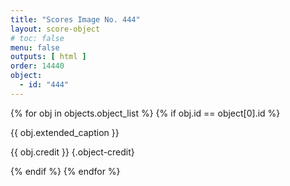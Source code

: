 ```yaml
---
title: "Scores Image No. 444"
layout: score-object
# toc: false
menu: false
outputs: [ html ]
order: 14440
object:
  - id: "444"
---
```


{% for obj in objects.object_list %}
{% if obj.id == object[0].id %}

{{ obj.extended_caption }}

{{ obj.credit }} {.object-credit}

{% endif %}
{% endfor %}
